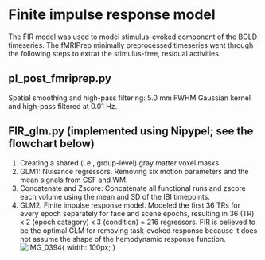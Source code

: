 # Finite impulse response model 
The FIR model was used to model stimulus-evoked component of the BOLD timeseries. The fMRIPrep minimally preprocessed timeseries went through the following steps to extrat the stimulus-free, residual activities. 
## pl_post_fmriprep.py
Spatial smoothing and high-pass filtering: 5.0 mm FWHM Gaussian kernel and high-pass filtered at 0.01 Hz.
## FIR_glm.py (implemented using Nipypel; see the flowchart below)
1. Creating a shared (i.e., group-level) gray matter voxel masks 
2. GLM1: Nuisance regressors. Removing six motion parameters and the mean signals from CSF and WM. 
3. Concatenate and Zscore: Concatenate all functional runs and zscore each volume using the mean and SD of the IBI timepoints. 
4. GLM2: Finite impulse response model. Modeled the first 36 TRs for every epoch separately for face and scene epochs, resulting in 36 (TR) x 2 (epoch category) x 3 (condition) = 216 regressors. FIR is believed to be the optimal GLM for removing task-evoked response because it does not assume the shape of the hemodynamic response function.
![IMG_0394](https://user-images.githubusercontent.com/63365201/166166948-3820b0cc-1eb7-4a17-a31f-e16386a2c794.PNG){ width: 100px; }


